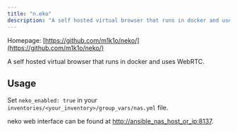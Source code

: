 ```yaml
---
title: "n.eko"
description: "A self hosted virtual browser that runs in docker and uses WebRTC."
---
```


Homepage: [https://github.com/m1k1o/neko/](https://github.com/m1k1o/neko/)

A self hosted virtual browser that runs in docker and uses WebRTC.

## Usage

Set `neko_enabled: true` in your `inventories/<your_inventory>/group_vars/nas.yml` file.

neko web interface can be found at [http://ansible_nas_host_or_ip:8137](http://ansible_nas_host_or_ip:8137).
